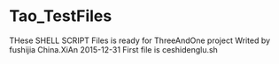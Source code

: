 # Tao_TestFiles
THese SHELL SCRIPT Files is ready for ThreeAndOne project 
Writed by fushijia China.XiAn 2015-12-31
First file is ceshidenglu.sh
